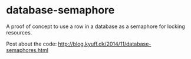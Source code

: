 database-semaphore
==================

A proof of concept to use a row in a database as a semaphore for locking resources.

Post about the code: http://blog.kyuff.dk/2014/11/database-semaphores.html
